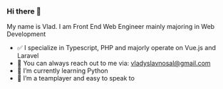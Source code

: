 ### Hi there 👋



My name is Vlad. I am Front End Web Engineer mainly majoring in Web Development

- ✅ I specialize in Typescript, PHP and majorly operate on Vue.js and Laravel
- 💬 You can always reach out to me via: <a href="mailto:vladyslavnosal@gmail.com">vladyslavnosal@gmail.com</a>
- 🌱 I’m currently learning Python 
- 👯 I’m a teamplayer and easy to speak to
